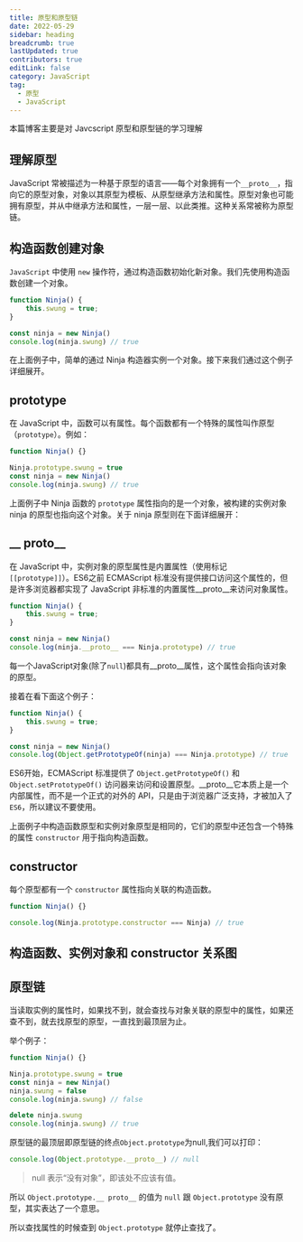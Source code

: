 ```yaml
---
title: 原型和原型链
date: 2022-05-29
sidebar: heading
breadcrumb: true
lastUpdated: true
contributors: true
editLink: false
category: JavaScript
tag:
  - 原型
  - JavaScript
---
```


本篇博客主要是对 Javcscript 原型和原型链的学习理解

## 理解原型
JavaScript 常被描述为一种基于原型的语言——每个对象拥有一个`__proto__`，指向它的原型对象，对象以其原型为模板、从原型继承方法和属性。原型对象也可能拥有原型，并从中继承方法和属性，一层一层、以此类推。这种关系常被称为原型链。 

## 构造函数创建对象
`JavaScript` 中使用 `new` 操作符，通过构造函数初始化新对象。我们先使用构造函数创建一个对象。

```javascript
function Ninja() { 
    this.swung = true;
}

const ninja = new Ninja()
console.log(ninja.swung) // true
```
在上面例子中，简单的通过 Ninja 构造器实例一个对象。接下来我们通过这个例子详细展开。

## prototype
在 JavaScript 中，函数可以有属性。每个函数都有一个特殊的属性叫作原型（`prototype`）。例如：

```javascript
function Ninja() {}

Ninja.prototype.swung = true
const ninja = new Ninja()
console.log(ninja.swung) // true
```
上面例子中 Ninja 函数的 `prototype` 属性指向的是一个对象，被构建的实例对象 ninja 的原型也指向这个对象。关于 ninja 原型则在下面详细展开：

## __ proto__
在 JavaScript 中，实例对象的原型属性是内置属性（使用标记 `[[prototype]]`）。ES6之前 ECMAScript 标准没有提供接口访问这个属性的，但是许多浏览器都实现了 JavaScript 非标准的内置属性__proto__来访问对象属性。

```javascript
function Ninja() { 
    this.swung = true;
}

const ninja = new Ninja()
console.log(ninja.__proto__ === Ninja.prototype) // true
```
每一个JavaScript对象(除了`null`)都具有__proto__属性，这个属性会指向该对象的原型。

接着在看下面这个例子：

```javascript
function Ninja() { 
    this.swung = true;
}

const ninja = new Ninja()
console.log(Object.getPrototypeOf(ninja) === Ninja.prototype) // true
```
ES6开始，ECMAScript 标准提供了 `Object.getPrototypeOf()` 和 `Object.setPrototypeOf()` 访问器来访问和设置原型。__proto__它本质上是一个内部属性，而不是一个正式的对外的 API，只是由于浏览器广泛支持，才被加入了 `ES6`，所以建议不要使用。

上面例子中构造函数原型和实例对象原型是相同的，它们的原型中还包含一个特殊的属性 `constructor` 用于指向构造函数。
## constructor
每个原型都有一个 `constructor` 属性指向关联的构造函数。

```javascript
function Ninja() {}

console.log(Ninja.prototype.constructor === Ninja) // true
```

## 构造函数、实例对象和 constructor 关系图

## 原型链                                                                  

当读取实例的属性时，如果找不到，就会查找与对象关联的原型中的属性，如果还查不到，就去找原型的原型，一直找到最顶层为止。

举个例子：

```javascript
function Ninja() {}

Ninja.prototype.swung = true
const ninja = new Ninja()
ninja.swung = false
console.log(ninja.swung) // false

delete ninja.swung
console.log(ninja.swung) // true
```
原型链的最顶层即原型链的终点`Object.prototype`为null,我们可以打印：

```javascript
console.log(Object.prototype.__proto__) // null
```
> null 表示“没有对象”，即该处不应该有值。

所以 `Object.prototype.__ proto__` 的值为 `null` 跟 `Object.prototype` 没有原型，其实表达了一个意思。

所以查找属性的时候查到 `Object.prototype` 就停止查找了。
